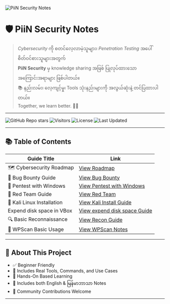 ![PiiN Security Notes](https://github.com/piinsec/pentest-for-all/blob/main/Images/Capture.PNG)



# 🛡️ PiiN Security Notes 

> _Cybersecurity_ ကို စတင်လေ့လာမဲ့သူများ၊ _Penetration Testing_ အပေါ် စိတ်ဝင်စားသူများအတွက်  
> **PiiN Security** မှ knowledge sharing အဖြစ် ပြုလုပ်ထားသော အကြောင်းအရာများ ဖြစ်ပါတယ်။  
> 📚 နည်းလမ်း၊ လေ့ကျင့်မှု၊ Tools သုံးနည်းများကို အလွယ်ဆုံးနဲ့ တင်ပြထားပါတယ်။  
> Together, we learn better. 🧑‍💻

---

![GitHub Repo stars](https://img.shields.io/github/stars/piinsec/PiiN-Security-Notes?style=social)
![Visitors](https://visitor-badge.glitch.me/badge?page_id=piinsec.PiiN-Security-Notes)
![License](https://img.shields.io/github/license/piinsec/PiiN-Security-Notes)
![Last Updated](https://img.shields.io/github/last-commit/piinsec/PiiN-Security-Notes)

---

## 📚 Table of Contents

| Guide Title | Link |
|-------------|------|
| 🗺️ Cybersecurity Roadmap | [View Roadmap](https://github.com/piinsec/PiiN-Security-Notes/blob/main/Notes/roadmap.md) |
| 🐞 Bug Bounty Guide | [View Bug Bounty](https://github.com/piinsec/PiiN-Security-Notes/blob/main/Notes/bugbounty.md) |
| 🐞 Pentest with Windows | [View Pentest with Windows](https://github.com/piinsec/PiiN-Security-Notes/blob/main/Notes/pentest-with-windows.md)
| 🎯 Red Team Guide | [View Red Team](https://github.com/piinsec/PiiN-Security-Notes/blob/main/Notes/red-team.md) |
| 🐧 Kali Linux Installation | [View Kali Install Guide](https://github.com/piinsec/pentest-for-all/blob/main/Notes/kali-install.md) |
| Expend disk space in VBox | [View expend disk space Guide](https://github.com/piinsec/PiiN-Security-Notes/blob/main/Notes/expend-disk-space-in-vbox.md)
| 🔍 Basic Reconnaissance | [View Recon Guide](https://github.com/piinsec/PiiN-Security-Notes/blob/main/Notes/reconnaissance.md) |
| 🔐 WPScan Basic Usage | [View WPScan Notes](https://github.com/piinsec/pentest-for-all/blob/main/Notes/wpscan.md) |

---

## 🧠 About This Project

- ✅ Beginner Friendly
- 🔧 Includes Real Tools, Commands, and Use Cases
- 🧪 Hands-On Based Learning
- 📝 Includes both English & မြန်မာဘာသာ Notes
- 🤝 Community Contributions Welcome

---

